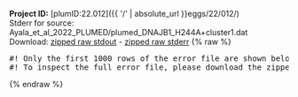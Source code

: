 **Project ID:** [plumID:22.012]({{ '/' | absolute_url }}eggs/22/012/)  
Stderr for source:  Ayala_et_al_2022_PLUMED/plumed_DNAJB1_H244A+cluster1.dat   
Download: [zipped raw stdout](plumed_DNAJB1_H244A+cluster1.dat.plumed.stdout.txt.zip) - [zipped raw stderr](plumed_DNAJB1_H244A+cluster1.dat.plumed.stderr.txt.zip) 
{% raw %}
<pre>
#! Only the first 1000 rows of the error file are shown below
#! To inspect the full error file, please download the zipped raw stderr file above
</pre>
{% endraw %}
